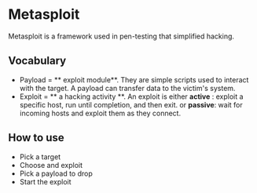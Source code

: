 # Metasploit
Metasploit is a framework used in pen-testing that simplified hacking.

## Vocabulary
- Payload = ** exploit module**. They are simple scripts used to interact with the target. A payload can transfer data to the victim's system.
- Exploit = ** a hacking activity **. An exploit is either  **active** : exploit a specific host, run until completion, and then exit.
                                                         or **passive**: wait for incoming hosts and exploit them as they connect.

## How to use
- Pick a target
- Choose and exploit
- Pick a payload to drop
- Start the exploit
